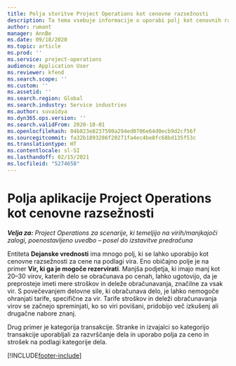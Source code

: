 ```yaml
---
title: Polja storitve Project Operations kot cenovne razsežnosti
description: Ta tema vsebuje informacije o uporabi polj kot cenovnih razsežnosti v aplikaciji Dynamics 365 Project Operations.
author: rumant
manager: AnnBe
ms.date: 09/18/2020
ms.topic: article
ms.prod: ''
ms.service: project-operations
audience: Application User
ms.reviewer: kfend
ms.search.scope: ''
ms.custom: ''
ms.assetid: ''
ms.search.region: Global
ms.search.industry: Service industries
ms.author: suvaidya
ms.dyn365.ops.version: ''
ms.search.validFrom: 2020-10-01
ms.openlocfilehash: 04b823e8237590a294ed0706e64d0ecb9d2cf56f
ms.sourcegitcommit: fa32b1893286f20271fa4ec4be8fc68bd135f53c
ms.translationtype: HT
ms.contentlocale: sl-SI
ms.lasthandoff: 02/15/2021
ms.locfileid: "5274658"
---
```

# <a name="project-operations-fields-as-pricing-dimensions"></a>Polja aplikacije Project Operations kot cenovne razsežnosti

_**Velja za:** Project Operations za scenarije, ki temeljijo na virih/manjkajoči zalogi, poenostavljeno uvedbo – posel do izstavitve predračuna_

Entiteta **Dejanske vrednosti** ima mnogo polj, ki se lahko uporabijo kot cenovne razsežnosti za cene na podlagi vira. Eno običajno polje je na primer **Vir, ki ga je mogoče rezervirati**. Manjša podjetja, ki imajo manj kot 20–30 virov, katerih delo se obračunava po cenah, lahko ugotovijo, da je preprosteje imeti mere stroškov in deleže obračunavanja, značilne za vsak vir. S povečevanjem delovne sile, ki obračunava delo, je lahko nemogoče ohranjati tarife, specifične za vir. Tarife stroškov in deleži obračunavanja virov se začnejo spreminjati, ko so viri povišani, pridobijo več izkušenj ali drugačne nabore znanj. 

Drug primer je kategorija transakcije. Stranke in izvajalci so kategorijo transakcije uporabljali za razvrščanje dela in uporabo polja za ceno in strošek na podlagi kategorije dela.


[!INCLUDE[footer-include](../includes/footer-banner.md)]